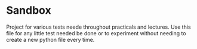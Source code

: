 # Sandbox
Project for various tests neede throughout practicals and lectures.
Use this file for any little test needed be done or to experiment without needing to create a new python file every time.
